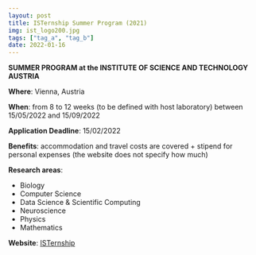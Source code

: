 ```yaml
---
layout: post
title: ISTernship Summer Program (2021)
img: ist_logo200.jpg
tags: ["tag_a", "tag_b"]
date: 2022-01-16
---
```


**SUMMER PROGRAM at the INSTITUTE OF SCIENCE AND TECHNOLOGY AUSTRIA** 

**Where**: Vienna, Austria

**When**: from 8 to 12 weeks (to be defined with host laboratory) between 15/05/2022 and 15/09/2022

**Application Deadline**: 15/02/2022

**Benefits**: accommodation and travel costs are covered + stipend for personal expenses (the website does not specify how much)

**Research areas**:

 * Biology 
 * Computer Science 
 * Data Science & Scientific Computing 
 * Neuroscience 
 * Physics
 * Mathematics 

**Website**: [ISTernship](https://phd.pages.ist.ac.at/isternship/)
